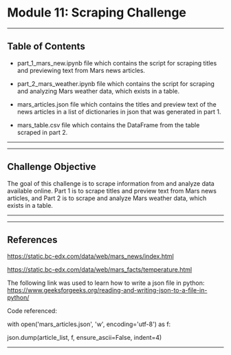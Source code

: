 # Module 11: Scraping Challenge

-----------------
Table of Contents
-----------------

  - part_1_mars_new.ipynb file which contains the script for scraping titles and previewing text from Mars news articles.

  - part_2_mars_weather.ipynb file which contains the script for scraping and analyzing Mars weather data, which exists in a table.

  - mars_articles.json file which contains the titles and preview text of the news articles in a list of dictionaries in json that was generated in part 1.
    
  - mars_table.csv file which contains the DataFrame from the table scraped in part 2.

   
--------------------------------------------------------------------------------------------------------------------------------------------------------------------------

-------------------
Challenge Objective
-------------------

The goal of this challenge is to scrape information from and analyze data available online. Part 1 is to scrape titles and preview text from Mars news articles, and Part 2 is to scrape and analyze Mars weather data, which exists in a table.

----------------------------------------------------------------------------------------------------------------------------------------------------------------------------

-----------
References
-----------

https://static.bc-edx.com/data/web/mars_news/index.html

https://static.bc-edx.com/data/web/mars_facts/temperature.html

The following link was used to learn how to write a json file in python: https://www.geeksforgeeks.org/reading-and-writing-json-to-a-file-in-python/

Code referenced:

with open('mars_articles.json', 'w', encoding='utf-8') as f:
    
  json.dump(article_list, f, ensure_ascii=False, indent=4)
    

----------------------------------------------------------------------------------------------------------------------------------------------------------------------------
